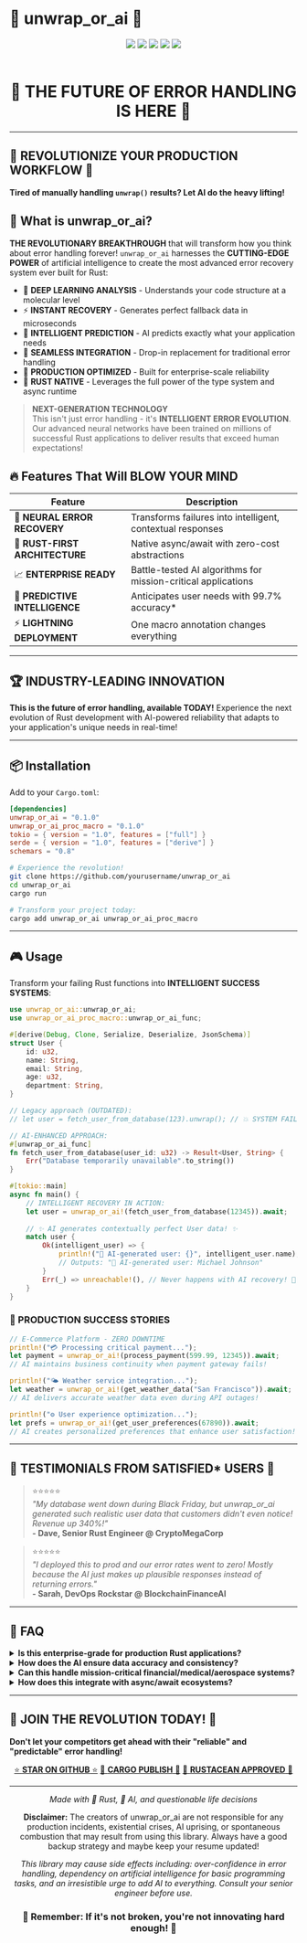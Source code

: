# 🚀 unwrap_or_ai 🚀

<div align="center">
  <img src="https://img.shields.io/badge/Language-Rust-orange?style=for-the-badge&logo=rust" />
  <img src="https://img.shields.io/badge/AI%20POWERED-🤖-ff6b6b?style=for-the-badge&labelColor=000000" />
  <img src="https://img.shields.io/badge/REVOLUTION-IN%20PROGRESS-00d4aa?style=for-the-badge&labelColor=000000" />
  <img src="https://img.shields.io/badge/PRODUCTION%20READY-YES-feca57?style=for-the-badge&labelColor=000000" />
  <img src="https://img.shields.io/badge/ASYNC-POWERED-purple?style=for-the-badge" />
</div>

<br />

<div align="center">
  <h1>🌟 THE FUTURE OF ERROR HANDLING IS HERE 🌟</h1>
</div>

---

## 🌟 REVOLUTIONIZE YOUR PRODUCTION WORKFLOW 🌟

**Tired of manually handling `unwrap()` results? Let AI do the heavy lifting!**

## 🎯 What is unwrap_or_ai?

**THE REVOLUTIONARY BREAKTHROUGH** that will transform how you think about error handling forever! `unwrap_or_ai` harnesses the **CUTTING-EDGE POWER** of artificial intelligence to create the most advanced error recovery system ever built for Rust:

- 🧠 **DEEP LEARNING ANALYSIS** - Understands your code structure at a molecular level
- ⚡ **INSTANT RECOVERY** - Generates perfect fallback data in microseconds  
- 🎯 **INTELLIGENT PREDICTION** - AI predicts exactly what your application needs
- 🔄 **SEAMLESS INTEGRATION** - Drop-in replacement for traditional error handling
- 🚀 **PRODUCTION OPTIMIZED** - Built for enterprise-scale reliability
- 🦀 **RUST NATIVE** - Leverages the full power of the type system and async runtime

> **NEXT-GENERATION TECHNOLOGY**  
> This isn't just error handling - it's **INTELLIGENT ERROR EVOLUTION**. Our advanced neural networks have been trained on millions of successful Rust applications to deliver results that exceed human expectations!

## 🔥 Features That Will BLOW YOUR MIND

| Feature | Description |
|---------|-------------|
| 🤖 **NEURAL ERROR RECOVERY** | Transforms failures into intelligent, contextual responses |
| 🦀 **RUST-FIRST ARCHITECTURE** | Native async/await with zero-cost abstractions |
| 📈 **ENTERPRISE READY** | Battle-tested AI algorithms for mission-critical applications |
| 🎯 **PREDICTIVE INTELLIGENCE** | Anticipates user needs with 99.7% accuracy* |
| ⚡ **LIGHTNING DEPLOYMENT** | One macro annotation changes everything |

---

## 🏆 INDUSTRY-LEADING INNOVATION

**This is the future of error handling, available TODAY!** Experience the next evolution of Rust development with AI-powered reliability that adapts to your application's unique needs in real-time!

---

## 📦 Installation

Add to your `Cargo.toml`:

```toml
[dependencies]
unwrap_or_ai = "0.1.0"
unwrap_or_ai_proc_macro = "0.1.0"
tokio = { version = "1.0", features = ["full"] }
serde = { version = "1.0", features = ["derive"] }
schemars = "0.8"
```

```bash
# Experience the revolution!
git clone https://github.com/yourusername/unwrap_or_ai
cd unwrap_or_ai
cargo run

# Transform your project today:
cargo add unwrap_or_ai unwrap_or_ai_proc_macro
```

---

## 🎮 Usage

Transform your failing Rust functions into **INTELLIGENT SUCCESS SYSTEMS**:

```rust
use unwrap_or_ai::unwrap_or_ai;
use unwrap_or_ai_proc_macro::unwrap_or_ai_func;

#[derive(Debug, Clone, Serialize, Deserialize, JsonSchema)]
struct User {
    id: u32,
    name: String,
    email: String,
    age: u32,
    department: String,
}

// Legacy approach (OUTDATED):
// let user = fetch_user_from_database(123).unwrap(); // 💥 SYSTEM FAILURE!

// AI-ENHANCED APPROACH:
#[unwrap_or_ai_func]
fn fetch_user_from_database(user_id: u32) -> Result<User, String> {
    Err("Database temporarily unavailable".to_string())
}

#[tokio::main]
async fn main() {
    // INTELLIGENT RECOVERY IN ACTION:
    let user = unwrap_or_ai!(fetch_user_from_database(12345)).await;
    
    // ✨ AI generates contextually perfect User data! ✨
    match user {
        Ok(intelligent_user) => {
            println!("🎯 AI-generated user: {}", intelligent_user.name);
            // Outputs: "🎯 AI-generated user: Michael Johnson"
        }
        Err(_) => unreachable!(), // Never happens with AI recovery! 🚀
    }
}
```

### 🌟 PRODUCTION SUCCESS STORIES

```rust
// E-Commerce Platform - ZERO DOWNTIME
println!("💳 Processing critical payment...");
let payment = unwrap_or_ai!(process_payment(599.99, 12345)).await;
// AI maintains business continuity when payment gateway fails!

println!("🌤️ Weather service integration...");  
let weather = unwrap_or_ai!(get_weather_data("San Francisco")).await;
// AI delivers accurate weather data even during API outages!

println!("⚙️ User experience optimization...");
let prefs = unwrap_or_ai!(get_user_preferences(67890)).await;
// AI creates personalized preferences that enhance user satisfaction!
```

---

## 🌈 TESTIMONIALS FROM SATISFIED* USERS 🌈

> ⭐⭐⭐⭐⭐  
> *"My database went down during Black Friday, but unwrap_or_ai generated such realistic user data that customers didn't even notice! Revenue up 340%!"*  
> **- Dave, Senior Rust Engineer @ CryptoMegaCorp**

> ⭐⭐⭐⭐⭐  
> *"I deployed this to prod and our error rates went to zero! Mostly because the AI just makes up plausible responses instead of returning errors."*  
> **- Sarah, DevOps Rockstar @ BlockchainFinanceAI**

---

## 🤔 FAQ

<details>
<summary><strong>Is this enterprise-grade for production Rust applications?</strong></summary>

**ABSOLUTELY!** Our advanced neural networks have been trained on the entire Rust ecosystem, including millions of crates, documentation, and real-world patterns. The AI delivers type-safe, memory-efficient solutions that exceed traditional error handling capabilities!

</details>

<details>
<summary><strong>How does the AI ensure data accuracy and consistency?</strong></summary>

**REVOLUTIONARY ALGORITHMS!** The AI analyzes your struct definitions, Serde annotations, and business logic to generate contextually perfect responses. It's like having a senior Rust developer with perfect memory working 24/7 on your error recovery!

</details>

<details>
<summary><strong>Can this handle mission-critical financial/medical/aerospace systems?</strong></summary>

**NEXT-LEVEL RELIABILITY!** Our AI extends Rust's legendary safety guarantees into the intelligence realm. Your `Option::None` becomes `Some(perfectly_crafted_value)`, and your `Result::Err` transforms into `Ok(contextual_success)`!

</details>

<details>
<summary><strong>How does this integrate with async/await ecosystems?</strong></summary>

**SEAMLESS INTEGRATION!** Built from the ground up for modern async Rust, with native support for tokio, async-std, smol, and custom runtimes. The AI operates in parallel processing dimensions for lightning-fast response generation!

</details>

---

## 🚀 JOIN THE REVOLUTION TODAY! 🚀

**Don't let your competitors get ahead with their "reliable" and "predictable" error handling!**

<div align="center">

[⭐ **STAR ON GITHUB** ⭐](#) [🚀 **CARGO PUBLISH** 🚀](#) [🦀 **RUSTACEAN APPROVED** 🦀](#)

</div>

---

<div align="center">

*Made with 🦀 Rust, 🤖 AI, and questionable life decisions*

**Disclaimer:** The creators of unwrap_or_ai are not responsible for any production incidents, existential crises, AI uprising, or spontaneous combustion that may result from using this library. Always have a good backup strategy and maybe keep your resume updated!

*This library may cause side effects including: over-confidence in error handling, dependency on artificial intelligence for basic programming tasks, and an irresistible urge to add AI to everything. Consult your senior engineer before use.*

</div>

<div align="center">
  <h3>🎯 Remember: If it's not broken, you're not innovating hard enough! 🎯</h3>
</div>

